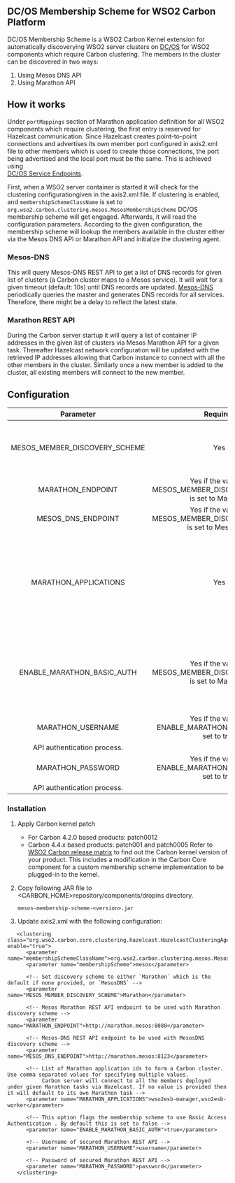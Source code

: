 ## DC/OS Membership Scheme for WSO2 Carbon Platform

DC/OS Membership Scheme is a WSO2 Carbon Kernel extension for automatically 
discoverying WSO2 server clusters on [DC/OS](https://github.com/dcos/dcos) 
for WSO2 components which require Carbon clustering. The members in the cluster 
can be discovered in two ways:
   
   1. Using Mesos DNS API
   2. Using Marathon API

## How it works

Under ```portMappings``` section of Marathon application definition for all WSO2 
components which require clustering, the first entry is reserved for Hazelcast 
communication. Since Hazelcast creates point-to-point connections and advertises 
its own member port configured in axis2.xml file to other members which is used to 
create those connections, the port being advertised and the local port must be 
the same. This is achieved using  
[DC/OS Service Endpoints](https://docs.mesosphere.com/1.10/deploying-services/service-endpoints/).

First, when a WSO2 server container is started it will check for the clustering 
configurationgiven in the axis2.xml file. If clustering is enabled, and 
```membershipSchemeClassName``` is set to ```org.wso2.carbon.clustering.mesos.MesosMembershipScheme``` 
DC/OS membership scheme will get engaged. Afterwards, it will read the configuration 
parameters. According to the given configuration, the membership scheme will lookup 
the members available in the cluster either via the Mesos DNS API or Marathon API 
and initialize the clustering agent.

### Mesos-DNS
This will query Mesos-DNS REST API to get a list of DNS records for given list of clusters (a Carbon cluster maps to a Mesos service). It will wait for a given timeout (default: 10s) until 
DNS records are updated. [Mesos-DNS](https://mesosphere.github.io/mesos-dns/) periodically queries the master and generates DNS records for all services. 
Therefore, there might be a delay to reflect the latest state.

### Marathon REST API
During the Carbon server startup it will query a list of container IP addresses in the given list of clusters via Mesos Marathon API for a given task.
Thereafter Hazelcast network configuration will be updated with the retrieved IP addresses allowing that Carbon instance to connect with all the other members in the cluster.
Similarly once a new member is added to the cluster, all existing members will connect to the new member.

## Configuration

|Parameter|Required|Description|
|:-------:|:---------:|:---------:|
|MESOS_MEMBER_DISCOVERY_SCHEME|Yes|The cluster discovery scheme to be used: MesosDNS or Marathon.|
|MARATHON_ENDPOINT|Yes if the value of MESOS_MEMBER_DISCOVERY_SCHEME is set to Marathon|The URL of the Marathon API.|
|MESOS_DNS_ENDPOINT|Yes if the value of MESOS_MEMBER_DISCOVERY_SCHEME is set to MesosDNS|The URL of the Mesos DNS API.|
|MARATHON_APPLICATIONS|Yes|A comma separated list of Marathon application names to be used for adding members to the WSO2 Carbon cluster.|
|ENABLE_MARATHON_BASIC_AUTH|Yes if the value of MESOS_MEMBER_DISCOVERY_SCHEME is set to Marathon|Set value to true for enabling basic authentication for Marathon discovery scheme. If not set it to false.|
|MARATHON_USERNAME|Yes if the value of ENABLE_MARATHON_BASIC_AUTH is set to true|The username for Marathon 
API authentication process.|
|MARATHON_PASSWORD|Yes if the value of ENABLE_MARATHON_BASIC_AUTH is set to true|The password for Marathon
API authentication process.|

### Installation

1. Apply Carbon kernel patch
      - For Carbon 4.2.0 based products: patch0012
      - Carbon 4.4.x based products: patch001 and patch0005
   Refer to [WSO2 Carbon release matrix](http://wso2.com/products/carbon/release-matrix/) to find out
   the Carbon kernel version of your product. This includes a modification in the Carbon Core component for a custom
   membership scheme implementation to be plugged-in to the kernel.

2. Copy following JAR file to <CARBON_HOME>repository/components/dropins directory.

    ```
    mesos-membership-scheme-<version>.jar
    ```

3. Update axis2.xml with the following configuration:

```
   <clustering class="org.wso2.carbon.core.clustering.hazelcast.HazelcastClusteringAgent" enable="true">
      <parameter name="membershipSchemeClassName">org.wso2.carbon.clustering.mesos.MesosMembershipScheme</parameter>
      <parameter name="membershipScheme">mesos</parameter>

      <!-- Set discovery scheme to either `Marathon` which is the default if none provided, or `MesosDNS` -->
      <parameter name="MESOS_MEMBER_DISCOVERY_SCHEME">Marathon</parameter>

      <!-- Mesos Marathon REST API endpoint to be used with Marathon discovery scheme -->
      <parameter name="MARATHON_ENDPOINT">http://marathon.mesos:8080</parameter>

      <!-- Mesos-DNS REST API endpoint to be used with MesosDNS discovery scheme -->
      <parameter name="MESOS_DNS_ENDPOINT">http://marathon.mesos:8123</parameter>

      <!-- List of Marathon application ids to form a Carbon cluster. Use comma separated values for specifying multiple values.
           Carbon server will connect to all the members deployed under given Marathon tasks via Hazelcast. If no value is provided then it will default to its own Marathon task -->
      <parameter name="MARATHON_APPLICATIONS">wso2esb-manager,wso2esb-worker</parameter>

      <!-- This option flags the membership scheme to use Basic Access Authentication . By default this is set to false -->
      <parameter name="ENABLE_MARATHON_BASIC_AUTH">true</parameter>

      <!-- Username of secured Marathon REST API -->
      <parameter name="MARATHON_USERNAME">username</parameter>

      <!-- Password of secured Marathon REST API -->
      <parameter name="MARATHON_PASSWORD">password</parameter>
   </clustering>
```
